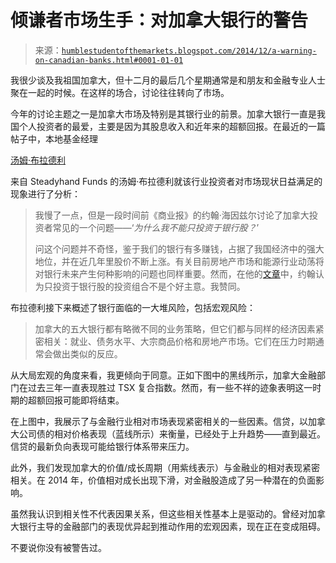 <!--yml

类别：未分类

日期：2024-05-18 03:27:11

-->

# 倾谦者市场生手：对加拿大银行的警告

> 来源：[`humblestudentofthemarkets.blogspot.com/2014/12/a-warning-on-canadian-banks.html#0001-01-01`](https://humblestudentofthemarkets.blogspot.com/2014/12/a-warning-on-canadian-banks.html#0001-01-01)

我很少谈及我祖国加拿大，但十二月的最后几个星期通常是和朋友和金融专业人士聚在一起的时候。在这样的场合，讨论往往转向了市场。

今年的讨论主题之一是加拿大市场及特别是其银行业的前景。加拿大银行一直是我国个人投资者的最爱，主要是因为其股息收入和近年来的超额回报。在最近的一篇帖子中，本地基金经理

[汤姆·布拉德利](https://www.steadyhand.com/personal_investing/2014/12/18/a_banks_only_portfolio/)

来自 Steadyhand Funds 的汤姆·布拉德利就该行业投资者对市场现状日益满足的现象进行了分析：

> 我慢了一点，但是一段时间前《商业报》的约翰·海因兹尔讨论了加拿大投资者常见的一个问题——‘*为什么我不能只投资于银行股？*’
> 
> 问这个问题并不奇怪，鉴于我们的银行有多赚钱，占据了我国经济中的强大地位，并在近几年里股价不断上涨。有关目前房地产市场和能源行业动荡将对银行未来产生何种影响的问题也同样重要。然而，在他的[文章](http://www.theglobeandmail.com/globe-investor/investor-education/why-an-all-bank-portfolio-is-bonkers/article21414749/)中，约翰认为只投资于银行股的投资组合不是个好主意。我赞同。

布拉德利接下来概述了银行面临的一大堆风险，包括宏观风险：

> 加拿大的五大银行都有略微不同的业务策略，但它们都与同样的经济因素紧密相关：就业、债务水平、大宗商品价格和房地产市场。它们在压力时期通常会做出类似的反应。

从大局宏观的角度来看，我更倾向于同意。正如下图中的黑线所示，加拿大金融部门在过去三年一直表现胜过 TSX 复合指数。然而，有一些不祥的迹象表明这一时期的超额回报可能即将结束。

在上图中，我展示了与金融行业相对市场表现紧密相关的一些因素。信贷，以加拿大公司债的相对价格表现（蓝线所示）来衡量，已经处于上升趋势——直到最近。信贷的最新负向表现可能给银行体系带来压力。

此外，我们发现加拿大的价值/成长周期（用紫线表示）与金融业的相对表现紧密相关。在 2014 年，价值相对成长出现下滑，对金融股造成了另一种潜在的负面影响。

虽然我认识到相关性不代表因果关系，但这些相关性基本上是驱动的。曾经对加拿大银行主导的金融部门的表现优异起到推动作用的宏观因素，现在正在变成阻碍。

不要说你没有被警告过。
